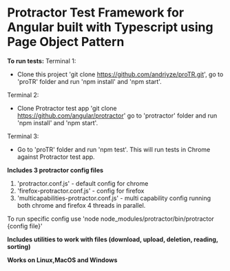 # Protractor Test Framework for Angular built with Typescript using Page Object Pattern


**To run tests:**
Terminal 1:
- Clone this project 'git clone https://github.com/andriyze/proTR.git', go to 'proTR' folder and run 'npm install' and 'npm start'.

Terminal 2:
- Clone Protractor test app 'git clone https://github.com/angular/protractor' go to 'protractor' folder and run 'npm install' and 'npm start'.

Terminal 3:
- Go to 'proTR' folder and run 'npm test'.
This will run tests in Chrome against Protractor test app.


**Includes 3 protractor config files**
1. 'protractor.conf.js' - default config for chrome
2. 'firefox-protractor.conf.js' - config for firefox
3. 'multicapabilities-protractor.conf.js' - multi capability config running both chrome and firefox 4 threads in parallel.

To run specific config use 'node node_modules/protractor/bin/protractor {config file}'

**Includes utilities to work with files (download, upload, deletion, reading, sorting)**

**Works on Linux,MacOS and Windows**
